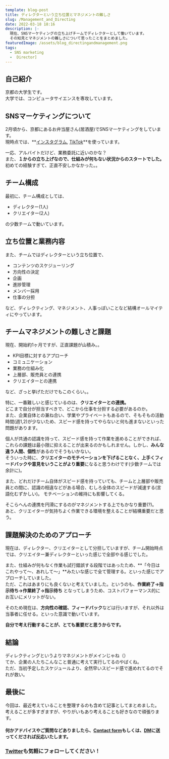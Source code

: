 ```yaml
---
template: blog-post
title: ディレクターという立ち位置とマネジメントの難しさ
slug: /Management_and_Directing
date: 2022-03-18 18:16
description: |-
  現在、SNSマーケティングの立ち上げチームでディレクターとして働いています。
  その知見とマネジメントの難しさについて思ったことをまとめました。
featuredImage: /assets/blog_directingandmanagement.png
tags:
  - SNS marketing
  -  Director]
---
```

## 自己紹介
京都の大学生です。<br/>
大学では、コンピュータサイエンスを専攻しています。

## SNSマーケティングについて
2月頃から、京都にあるお弁当屋さん(居酒屋)でSNSマーケティングをしています。<br/>
現時点では、**[インスタグラム](https://www.instagram.com/tachinomi100/), [TikTok](https://vt.tiktok.com/ZSdR6f7gS/)**を使っています。

一応、アルバイトだけど、業務委託に近いのかな？<br/>
また、**１からの立ち上げなので、仕組みが何もない状況からのスタートでした。**<br/>
初めての経験すぎて、正直不安しかなかった。。

## チーム構成
最初に、チーム構成としては、
- ディレクター(1人)
- クリエイター(2人)

の少数チームで動いています。

## 立ち位置と業務内容
また、チームではディレクターという立ち位置で、
- コンテンツのスケジューリング
- 方向性の決定
- 企画
- 進捗管理
- メンバー採用
- 仕事の分担

など、ディレクティング、マネジメント、人事っぽいことなど結構オールマイティにやっています。

## チームマネジメントの難しさと課題
現在、開始約1ヶ月ですが、正直課題が山積み。。
- KPI目標に対するアプローチ
- コミュニケーション
- 業務の仕組み化
- 上層部、販売員との連携
- クリエイターとの連携

など、ざっと挙げただけでもこのくらい。。

特に、一番難しいと感じているのは、**クリエイターとの連携。**<br/>
どこまで自分が担当すべきで、どこから仕事を分担する必要があるのか。<br/>
また、企業自体との兼ね合い、学業やプライベートもあるので、そもそもの活動時間(週1,2)が少ないため、スピード感を持ってやらないと何も進まないといった問題があります。

個人が共通の認識を持って、スピード感を持って作業を進めることができれば、これらの課題は最小限に抑えることが出来るのかもしれません。しかし、**みんな違う人間、個性**があるのでそうもいかない。<br/>
そういった時に、**クリエイターのモチベーションを下げることなく、上手くフィードバックや意見をいうことがより重要**になると思うわけです(少数チームでは余計に)。

また、どれだけチーム自体がスピード感を持っていても、チームと上層部や販売員との間に、認識の相違などがある場合、むしろ全体のスピードが減速する(言語化むずかしい)。
モチベーションの維持にも影響してくる。

そこらへんの連携を円滑にするのがマネジメントする上でもかなり重要(?)。<br/>
あと、クリエイターが気持ちよく作業できる環境を整えることが結構重要だと思う。

## 課題解決のためのアプローチ
現在は、ディレクター、クリエイターとして分担していますが、チーム開始時点では、クリエイター兼ディレクターといった感じで全部やる感じでした。

また、仕組みが何もなく作業も試行錯誤する段階ではあったため、**「今日はこれやって〜、あれして〜」**みたいな感じで全て管理する。といった感じでアプローチしていました。<br/>
ただ、これはあまりにも良くないと考えていました。というのも、**作業終了→指示待ち→作業終了→指示待ち** となってしまうため、コストパフォーマンス的にお互いにメリットがない。

そのため現在は、**方向性の確認、フィードバック**などは行いますが、それ以外は当事者に任せる。といった意識で動いています。<br/>

**自分で考え行動することが、とても重要だと思うからです。**

## 結論
ディレクティングというよりマネジメントがメインじゃね（）<br/>
てか、企業の人たちこんなこと普通に考えて実行してるのやばくね。<br/>
ただ、当初予定したスケジュールより、全然早いスピード感で進めれてるのでそれが救い。

## 最後に
今回は、最近考えていることを整理するのも含めて記事としてまとめました。<br/>
考えることが多すぎますが、やりがいもあり考えることも好きなので頑張ります。<br/>

#### 何かアドバイスやご質問などありましたら、[Contact form](https://www.kitsune-blog.tokyo/contact)もしくは、[DM](https://twitter.com/kitsune_yk)に送ってくだされば反応いたします。

### [Twitter](https://twitter.com/kitsune_yk)も気軽にフォローしてください！
